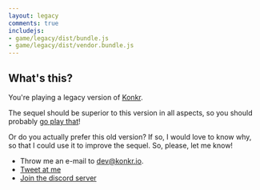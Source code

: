 ```yaml
---
layout: legacy
comments: true
includejs:
- game/legacy/dist/bundle.js
- game/legacy/dist/vendor.bundle.js
---
```


## What's this?

You're playing a legacy version of [Konkr](https://www.konkr.io).

The sequel should be superior to this version in all aspects, so you should probably [go play that](https://www.konkr.io)!

Or do you actually prefer this old version? If so, I would love to know why, so that I could use it to improve the sequel.
So, please, let me know!
 * Throw me an e-mail to <a href="mailto:dev@konkr.io">dev@konkr.io</a>.
 * <a href="https://twitter.com/intent/tweet?text=@konkr_dev">Tweet at me</a>
 * <a href="https://discord.gg/C9HucB9arH">Join the discord server</a>
